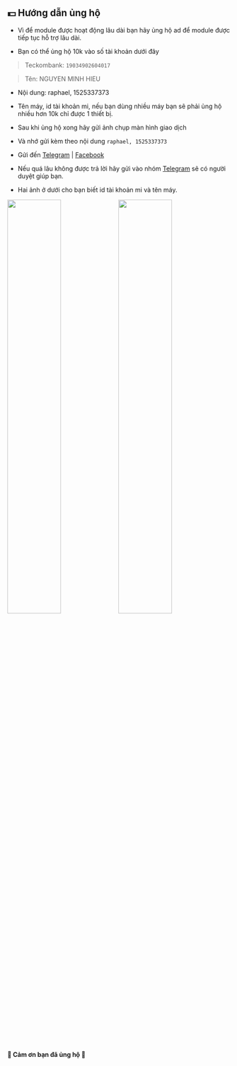 
**💵 Hướng dẫn ủng hộ**
----

- Vì để module được hoạt động lâu dài bạn hãy ủng hộ ad để module được tiếp tục hỗ trợ lâu dài.

- Bạn có thể ủng hộ 10k vào số tài khoản dưới đây 

> Teckombank: `19034902604017`

> Tên: NGUYEN MINH HIEU

- Nội dung: raphael, 1525337373

- Tên máy, id tài khoản mi, nếu bạn dùng nhiều máy bạn sẽ phải ủng hộ nhiều hơn 10k chỉ được 1 thiết bị.

- Sau khi ủng hộ xong hãy gửi ảnh chụp màn hình giao dịch

- Và nhớ gửi kèm theo nội dung `raphael, 1525337373`

- Gửi đến [Telegram](http://t.me/kakathic) | [Facebook](https://m.me/kakathic)

- Nếu quá lâu không được trả lời hãy gửi vào nhóm [Telegram](http://t.me/toolvn) sẽ có người duyệt giúp bạn.

- Hai ảnh ở dưới cho bạn biết id tài khoản mi và tên máy.

<img src="https://github.com/kakathic/VH-MI/releases/download/Font/sp0.jpg" height="auto" width="49%" /> <img src="https://github.com/kakathic/VH-MI/releases/download/Font/sp1.jpg" height="auto" width="49%" /> 

**🎊 Cảm ơn bạn đã ủng hộ 🎉**

